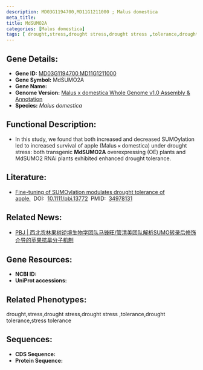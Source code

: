 ```yaml
---
description: MD03G1194700,MD11G1211000 ; Malus domestica
meta_title:
title: MdSUMO2A
categories: [Malus domestica]
tags: [ drought,stress,drought stress,drought stress ,tolerance,drought tolerance,stress tolerance ]
---
```


## Gene Details:
- **Gene ID:**	[MD03G1194700,MD11G1211000]()
- **Gene Symbol:** MdSUMO2A
- **Gene Name:** 
- **Genome Version:** [Malus x domestica Whole Genome v1.0 Assembly & Annotation]()
- **Species:** *Malus domestica*

## Functional Description:
   -  In this study, we found that both increased and decreased SUMOylation led to increased survival of apple (Malus × domestica) under drought stress: both transgenic **MdSUMO2A** overexpressing (OE) plants and MdSUMO2 RNAi plants exhibited enhanced drought tolerance. 

## Literature:
   - [Fine-tuning of SUMOylation modulates drought tolerance of apple.]( https://onlinelibrary.wiley.com/doi/10.1111/pbi.13772)&nbsp;&nbsp;DOI:&nbsp;&nbsp;[10.1111/pbi.13772](https://onlinelibrary.wiley.com/doi/10.1111/pbi.13772)&nbsp;&nbsp;PMID:&nbsp;&nbsp;[34978131](https://pubmed.ncbi.nlm.nih.gov/34978131/)

## Related News:
   - [PBJ | 西北农林果树逆境生物学团队马锋旺/管清美团队解析SUMO转录后修饰介导的苹果抗旱分子机制](https://mp.weixin.qq.com/s?__biz=Mzg3MDEwNDEyMg==&mid=2247523462&idx=1&sn=6d25d2c2450dcccb21a1e67a502108b1&chksm=ce9031d3f9e7b8c5c194d8fe71961115938522dfc98743de8bb7bd1d9baaa01f331b95de17a0&scene=27#wechat_redirect)

## Gene Resources:
- **NCBI ID:** [](https://www.ncbi.nlm.nih.gov/gene/?term=)
- **UniProt accessions:** [](https://www.uniprot.org/uniprotkb//entry)

## Related Phenotypes:
drought,stress,drought stress,drought stress ,tolerance,drought tolerance,stress tolerance

## Sequences:
- **CDS Sequence:**
- **Protein Sequence:**
